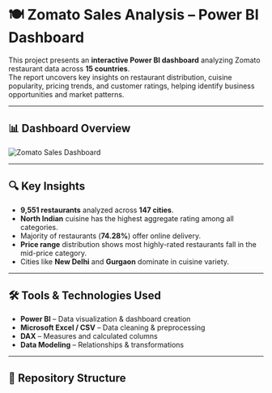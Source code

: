 # 🍽️ Zomato Sales Analysis – Power BI Dashboard

This project presents an **interactive Power BI dashboard** analyzing Zomato restaurant data across **15 countries**.  
The report uncovers key insights on restaurant distribution, cuisine popularity, pricing trends, and customer ratings, helping identify business opportunities and market patterns.

---

## 📊 Dashboard Overview
![Zomato Sales Dashboard](images/zomato_dashboard.png)

---

## 🔍 Key Insights
- **9,551 restaurants** analyzed across **147 cities**.
- **North Indian** cuisine has the highest aggregate rating among all categories.
- Majority of restaurants (**74.28%**) offer online delivery.
- **Price range** distribution shows most highly-rated restaurants fall in the mid-price category.
- Cities like **New Delhi** and **Gurgaon** dominate in cuisine variety.

---

## 🛠 Tools & Technologies Used
- **Power BI** – Data visualization & dashboard creation
- **Microsoft Excel / CSV** – Data cleaning & preprocessing
- **DAX** – Measures and calculated columns
- **Data Modeling** – Relationships & transformations

---

## 📂 Repository Structure

